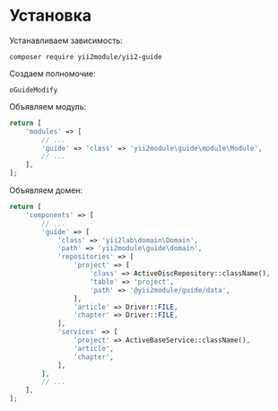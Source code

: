 Установка
===

Устанавливаем зависимость:

```
composer require yii2module/yii2-guide
```

Создаем полномочие:

```
oGuideModify
```

Объявляем модуль:

```php
return [
	'modules' => [
		// ...
		'guide' => 'class' => 'yii2module\guide\module\Module',
		// ...
	],
];
```

Объявляем домен:

```php
return [
	'components' => [
		// ...
		'guide' => [
			'class' => 'yii2lab\domain\Domain',
			'path' => 'yii2module\guide\domain',
			'repositories' => [
				'project' => [
					'class' => ActiveDiscRepository::className(),
					'table' => 'project',
					'path' => '@yii2module/guide/data',
				],
				'article' => Driver::FILE,
				'chapter' => Driver::FILE,
			],
			'services' => [
				'project' => ActiveBaseService::className(),
				'article',
				'chapter',
			],
		],
		// ...
	],
];
```

